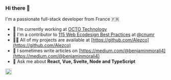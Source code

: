 ### Hi there 👋

I'm a passionate full-stack developer from France 🇫🇷

- 🔭 I’m currently working at [OCTO Technology](https://github.com/octo-technology)
- 🌱 I'm a contributor to [115 Web Ecodesign Best Practices](https://github.com/cnumr/best-practices) at [@cnumr](https://github.com/cnumr)
- 👨‍💻 All of my projects are available at [https://github.com/Alezco](https://github.com/Alezco)
- 📝 I sometimes write articles on [https://medium.com/@benjaminmorali4](https://medium.com/@benjaminmorali4)
- 💬 Ask me about **React, Vue, Svelte, Node and TypeScript**

<a href="https://www.linkedin.com/in/benjamin-morali/"><img height="20" alt="linkedin-icon" src="https://user-images.githubusercontent.com/12464404/194714767-6e74f3e4-33b7-49d7-88e5-5469f147d891.svg" /></a>
